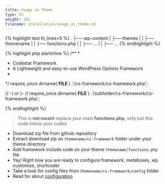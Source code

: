 ```yaml
---
title: Usage as Theme
type: h2
weight: 101
filename: installation/usage_as_theme.md
---
```


{% highlight text hl_lines=5 %}
.
├── wp-content
|   ├── themes
|   |   ├── themename
|   |   ├── functions.php
|   |   ├── ...
|   |   ├── ...
{% endhighlight %}

{% highlight php startinline %}
/**
 *
 * Codestar Framework
 * A Lightweight and easy-to-use WordPress Options Framework
 *
 */
require_once dirname( __FILE__ ) .'/cs-framework/cs-framework.php';

// -( or )-
// require_once dirname( __FILE__ ) .'/subfolder/cs-framework/cs-framework.php';

{% endhighlight %}

> This is **not meant** replace your main **functions.php**, only put this code below your codes

* Download zip file from github repository
* Extract download zip on `themename/cs-framework` folder under your theme directory
* Add framework include code on your theme `themename/functions.php` file
* Yay! Right now you are ready to configure framework, metaboxes, wp customize, shortcoder
* Take a look for config files from `themename/cs-framework/config` folder
* Read for about [configuration](#configuration)